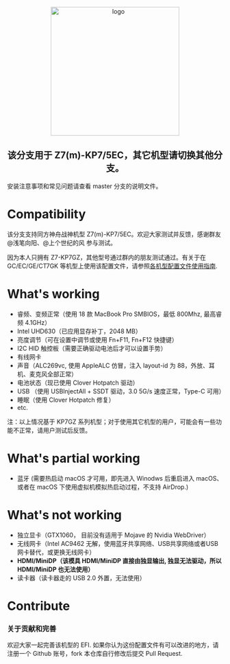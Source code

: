<p align="center">

<img src="https://ws2.sinaimg.cn/large/9f1137b1gy1g1hg3epia2j20n505jt9q.jpg" width="300px" alt="logo">


<h2 align="center">该分支用于 Z7(m)-KP7/5EC，其它机型请切换其他分支。</h2>

安装注意事项和常见问题请查看 master 分支的说明文件。


# Compatibility

该分支支持同方神舟战神机型 Z7(m)-KP7/5EC。欢迎大家测试并反馈，感谢群友 @浅笔向阳、@上个世纪的风 参与测试。

因为本人只拥有 Z7-KP7GZ，其他型号通过群内的朋友测试通过。有关于在 GC/EC/GE/CT7GK 等机型上使用该配置文件，请参照[各机型配置文件使用指南](https://github.com/kirainmoe/hasee-z7-kp7gz-macos/wiki/%E5%90%84%E6%9C%BA%E5%9E%8B%E9%85%8D%E7%BD%AE%E6%96%87%E4%BB%B6%E4%BD%BF%E7%94%A8%E6%8C%87%E5%8D%97).

# What's working

- 睿频、变频正常（使用 18 款 MacBook Pro SMBIOS，最低 800Mhz, 最高睿频 4.1GHz）
- Intel UHD630（已应用显存补丁，2048 MB）
- 亮度调节（可在设置中调节或使用 Fn+F11, Fn+F12 快捷键）
- I2C HID 触控板（需要正确驱动电池后才可以设置手势）
- 有线网卡
- 声音（ALC269vc, 使用 AppleALC 仿冒，注入 layout-id 为 88，外放、耳机、麦克风全部正常）
- 电池状态（现已使用 Clover Hotpatch 驱动）
- USB （使用 USBInjectAll + SSDT 驱动，3.0 5G/s 速度正常，Type-C 可用）
- 睡眠（使用 Clover Hotpatch 修复）
- etc.

注：以上情况基于 KP7GZ 系列机型；对于使用其它机型的用户，可能会有一些功能不正常，请用户测试后反馈。

# What's partial working

- 蓝牙 (需要热启动 macOS 才可用，即先进入 Winodws 后重启进入 macOS、或者在 macOS 下使用虚拟机模拟热启动过程，不支持 AirDrop.)

# What's not working

- 独立显卡（GTX1060， 目前没有适用于 Mojave 的 Nvidia WebDriver）
- 无线网卡（Intel AC9462 无解，使用蓝牙共享网络、USB共享网络或者USB网卡替代，或更换无线网卡）
- **HDMI/MiniDP（该模具 HDMI/MiniDP 直接由独显输出, 独显无法驱动，所以 HDMI/MiniDP 也无法使用）**
- 读卡器（读卡器走的 USB 2.0 外置，无法使用）

# Contribute

### 关于贡献和完善

欢迎大家一起完善该机型的 EFI. 如果你认为这份配置文件有可以改进的地方，请注册一个 Github 账号，fork 本仓库自行修改后提交 Pull Request.
